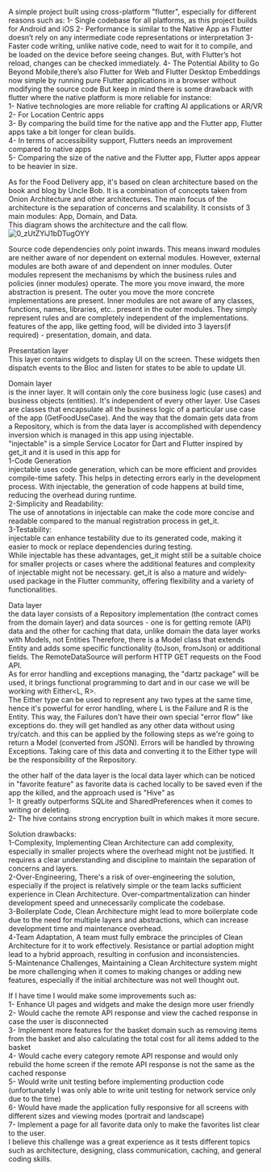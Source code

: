A simple project built using cross-platform "flutter", especially for different reasons such as:
1- Single codebase for all platforms, as this project builds for Android and iOS
2- Performance is similar to the Native App as Flutter doesn’t rely on any intermediate code representations or interpretation
3- Faster code writing, unlike native code, need to wait for it to compile, and be loaded on the device before seeing changes. But, with Flutter’s hot reload, changes can be checked immediately.
4- The Potential Ability to Go Beyond Mobile,there’s also Flutter for Web and Flutter Desktop Embeddings now simple by running pure Flutter applications in a browser without modifying the source code
But keep in mind there is some drawback with flutter where the native platform is more reliable for instance:</br>
1- Native technologies are more reliable for crafting AI applications or AR/VR</br>
2- For Location Centric apps</br>
3- By comparing the build time for the native app and the Flutter app, Flutter apps take a bit longer for clean builds.</br>
4- In terms of accessibility support, Flutters needs an improvement compared to native apps</br>
5- Comparing the size of the native and the Flutter app, Flutter apps appear to be heavier in size.</br>

As for the Food Delivery app, it's based on clean architecture based on the book and blog by Uncle Bob. It is a combination of concepts taken from Onion Architecture and other architectures. The main focus of the architecture is the separation of concerns and scalability. It consists of 3 main modules: App, Domain, and Data.</br>
This diagram shows the architecture and the call flow.</br>
![0_zUtZYiJ1bDTugOYY](https://github.com/belalgamal0/food-delivery-app/assets/32741765/72799912-2cb0-4b96-8936-9e66b9dbd1ce)

Source code dependencies only point inwards. This means inward modules are neither aware of nor dependent on external modules. However, external modules are both aware of and dependent on inner modules. Outer modules represent the mechanisms by which the business rules and policies (inner modules) operate. The more you move inward, the more abstraction is present. The outer you move the more concrete implementations are present. Inner modules are not aware of any classes, functions, names, libraries, etc.. present in the outer modules. They simply represent rules and are completely independent of the implementations.
features of the app, like getting food, will be divided into 3 layers(if required) - presentation, domain, and data.</br>

Presentation layer</br>
This layer contains widgets to display UI on the screen. These widgets then dispatch events to the Bloc and listen for states to be able to update UI.</br>

Domain layer</br>
is the inner layer. It will contain only the core business logic (use cases) and business objects (entities). It's independent of every other layer. Use Cases are classes that encapsulate all the business logic of a particular use case of the app (GetFoodUseCase). And the way that the domain gets data from a Repository, which is from the data layer is accomplished with dependency inversion which is managed in this app using injectable.</br>
"injectable" is a simple Service Locator for Dart and Flutter inspired by get_it and it is used in this app for</br>
1-Code Generation</br>
injectable uses code generation, which can be more efficient and provides compile-time safety. This helps in detecting errors early in the development process.
With injectable, the generation of code happens at build time, reducing the overhead during runtime.</br>
2-Simplicity and Readability:</br>
The use of annotations in injectable can make the code more concise and readable compared to the manual registration process in get_it.</br>
3-Testability:</br>
injectable can enhance testability due to its generated code, making it easier to mock or replace dependencies during testing.</br>
While injectable has these advantages, get_it might still be a suitable choice for smaller projects or cases where the additional features and complexity of injectable might not be necessary. get_it is also a mature and widely-used package in the Flutter community, offering flexibility and a variety of functionalities.</br>

Data layer</br>
the data layer consists of a Repository implementation (the contract comes from the domain layer) and data sources - one is for getting remote (API) data and the other for caching that data, unlike domain the data layer works with Models, not Entities Therefore, there is a Model class that extends Entity and adds some specific functionality (toJson, fromJson) or additional fields. The RemoteDataSource will perform HTTP GET requests on the Food API.</br>
As for error handling and exceptions managing, the "dartz package" will be used, it brings functional programming to dart and in our case we will be working with Either<L, R>.</br>
The Either type can be used to represent any two types at the same time, hence it's powerful for error handling, where L is the Failure and R is the Entity. This way, the Failures don't have their own special "error flow" like exceptions do. they will get handled as any other data without using try/catch. and this can be applied by the following steps as we're going to return a Model (converted from JSON). Errors will be handled by throwing Exceptions. Taking care of this data and converting it to the Either type will be the responsibility of the Repository.</br>

the other half of the data layer is the local data layer which can be noticed in "favorite feature" as favorite data is cached locally to be saved even if the app the killed, and the approach used is "Hive" as</br>
1- It greatly outperforms SQLite and SharedPreferences when it comes to writing or deleting.</br>
2- The hive contains strong encryption built in which makes it more secure.</br>

Solution drawbacks:</br>
1-Complexity, Implementing Clean Architecture can add complexity, especially in smaller projects where the overhead might not be justified. It requires a clear understanding and discipline to maintain the separation of concerns and layers.</br>
2-Over-Engineering, There's a risk of over-engineering the solution, especially if the project is relatively simple or the team lacks sufficient experience in Clean Architecture. Over-compartmentalization can hinder development speed and unnecessarily complicate the codebase.</br>
3-Boilerplate Code, Clean Architecture might lead to more boilerplate code due to the need for multiple layers and abstractions, which can increase development time and maintenance overhead.</br>
4-Team Adaptation, A team must fully embrace the principles of Clean Architecture for it to work effectively. Resistance or partial adoption might lead to a hybrid approach, resulting in confusion and inconsistencies.</br>
5-Maintenance Challenges, Maintaining a Clean Architecture system might be more challenging when it comes to making changes or adding new features, especially if the initial architecture was not well thought out.</br>





If I have time I would make some improvements such as:</br>
1- Enhance UI pages and widgets and make the design more user friendly</br>
2- Would cache the remote API response and view the cached response in case the user is disconnected</br>
3- Implement more features for the basket domain such as removing items from the basket and also calculating the total cost for all items added to the basket</br>
4- Would cache every category remote API response and would only rebuild the home screen if the remote API response is not the same as the cached response</br>
5- Would write unit testing before implementing production code (unfortunately I was only able to write unit testing for network service only due to the time)</br>
6- Would have made the application fully responsive for all screens with different sizes and viewing modes (portrait and landscape)</br>
7- Implement a page for all favorite data only to make the favorites list clear to the user.</br>
I believe this challenge was a great experience as it tests different topics such as architecture, designing, class communication, caching, and general coding skills.</br>
